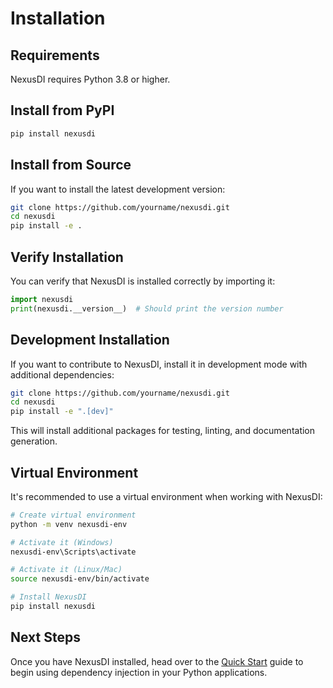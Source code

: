 # Installation

## Requirements

NexusDI requires Python 3.8 or higher.

## Install from PyPI

```bash
pip install nexusdi
```

## Install from Source

If you want to install the latest development version:

```bash
git clone https://github.com/yourname/nexusdi.git
cd nexusdi
pip install -e .
```

## Verify Installation

You can verify that NexusDI is installed correctly by importing it:

```python
import nexusdi
print(nexusdi.__version__)  # Should print the version number
```

## Development Installation

If you want to contribute to NexusDI, install it in development mode with additional dependencies:

```bash
git clone https://github.com/yourname/nexusdi.git
cd nexusdi
pip install -e ".[dev]"
```

This will install additional packages for testing, linting, and documentation generation.

## Virtual Environment

It's recommended to use a virtual environment when working with NexusDI:

```bash
# Create virtual environment
python -m venv nexusdi-env

# Activate it (Windows)
nexusdi-env\Scripts\activate

# Activate it (Linux/Mac)
source nexusdi-env/bin/activate

# Install NexusDI
pip install nexusdi
```

## Next Steps

Once you have NexusDI installed, head over to the [Quick Start](quick-start.md) guide to begin using dependency injection in your Python applications.
